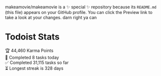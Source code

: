 makeamovie/makeamovie is a ✨ special ✨ repository because its `README.md` (this file) appears on your GitHub profile.
You can click the Preview link to take a look at your changes. darn right ya can

# Todoist Stats

<!-- TODO-IST:START -->
🏆  44,460 Karma Points           
🌸  Completed 8 tasks today           
✅  Completed 31,115 tasks so far           
⏳  Longest streak is 328 days
<!-- TODO-IST:END -->